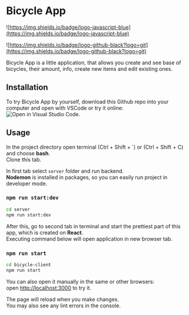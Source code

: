 # Bicycle App

![https://img.shields.io/badge/logo-javascript-blue](https://img.shields.io/badge/logo-javascript-blue)

![https://img.shields.io/badge/logo-github-black?logo=git](https://img.shields.io/badge/logo-github-black?logo=git)

Bicycle App is a little application, that allows you create and see base of bicycles, their amount, info, create new items and edit existing ones.

## Installation

To try Bicycle App by yourself, download this Github repo into your computer and open with VSCode or try it online: ![Open in Visual Studio Code](https://open.vscode.dev/badges/open-in-vscode.svg).

## Usage

In the project directory open terminal (Ctrl + Shift + `) or (Ctrl + Shift + C) and choose **bash**. \
Clone this tab.

In first tab select `server` folder and run backend. \
**Nodemon** is installed in packages, so you can easily run project in developer mode.

### `npm run start:dev`

```bash
cd server
npm run start:dev
```

After this, go to second tab in terminal and start the prettiest part of this app, which is created on **React**. \
Executing command below will open application in new browser tab.

### `npm run start`

```bash
cd bicycle-client
npm run start
```

You can also open it manually in the same or other browsers: \
open [http://localhost:3000](http://localhost:3000) to try it.

The page will reload when you make changes.\
You may also see any lint errors in the console.
